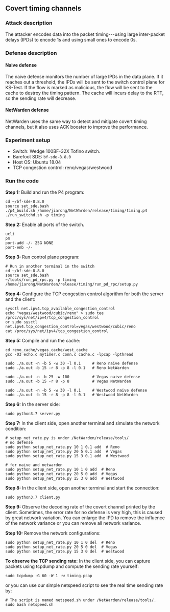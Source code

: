 ## Covert timing channels


### Attack description
The attacker encodes data into the packet timing---using large inter-packet delays (IPDs) to encode 1s and using small ones to encode 0s.

### Defense description
#### Naive defense
The naive defense monitors the number of large IPDs in the data plane. If it reaches out a threshold, the IPDs will be sent to the switch control plane for KS-Test. If the flow is marked as malicious, the flow will be sent to the cache to destroy the timing pattern. The cache will incurs delay to the RTT, so the sending rate will decrease.

#### NetWarden defense
NetWarden uses the same way to detect and mitigate covert timing channels, but it also uses ACK booster to improve the performance.

### Experiment setup
- Switch: Wedge 100BF-32X Tofino switch.
- Barefoot SDE: `bf-sde-8.8.0`
- Host OS: Ubuntu 18.04
- TCP congestion control: reno/vegas/westwood




### Run the code

**Step 1:** Build and run the P4 program:
```
cd ~/bf-sde-8.8.0
source set_sde.bash
./p4_build.sh /home/jiarong/NetWarden/release/timing/timing.p4
./run_switchd.sh -p timing
```


**Step 2:** Enable all ports of the switch.
```
ucli
pm
port-add -/- 25G NONE
port-enb -/-
```


**Step 3:** Run control plane program:
```
# Run in another terminal in the switch
cd ~/bf-sde-8.8.0
source set_sde.bash
~/tools/run_pd_rpc.py -p timing /home/jiarong/NetWarden/release/timing/run_pd_rpc/setup.py
```


**Step 4:** Configure the TCP congestion control algorithm for both the server and the client:
```
sysctl net.ipv4.tcp_available_congestion_control
echo "vegas/westwood/cubic/reno" > sudo tee /proc/sys/net/ipv4/tcp_congestion_control
or sudo sysctl net.ipv4.tcp_congestion_control=vegas/westwood/cubic/reno
cat /proc/sys/net/ipv4/tcp_congestion_control
```



**Step 5:** Compile and run the cache:
```
cd reno_cache/vegas_cache/west_cache
gcc -O3 echo.c mytimer.c conn.c cache.c -lpcap -lpthread

sudo ./a.out -n -b 5 -w 30 -l 0.1     # Reno naive defense
sudo ./a.out -b 15 -r 8 -p 8 -l 0.1   # Reno NetWarden

sudo ./a.out -n -b 25 -w 100          # Vegas naive defense
sudo ./a.out -b 15 -r 8 -p 8          # Vegas NetWarden

sudo ./a.out -n -b 5 -w 30 -l 0.1     # Westwood naive defense
sudo ./a.out -b 15 -r 8 -p 8 -l 0.1   # Westwood NetWarden
```



**Step 6:** In the server side:
```
sudo python3.7 server.py
```


**Step 7:** In the client side, open another terminal and simulate the network condition:
```
# setup_net_rate.py is under /NetWarden/release/tools/
# no defense
sudo python setup_net_rate.py 10 1 0.1 add  # Reno
sudo python setup_net_rate.py 20 5 0.1 add  # Vegas
sudo python setup_net_rate.py 15 3 0.1 add  # Westwood

# for naive and netwarden
sudo python setup_net_rate.py 10 1 0 add  # Reno
sudo python setup_net_rate.py 20 5 0 add  # Vegas
sudo python setup_net_rate.py 15 3 0 add  # Westwood
```

**Step 8:** In the client side, open another terminal and start the connection:
```
sudo python3.7 client.py
```

**Step 9:** Observe the decoding rate of the covert channel printed by the client. Sometimes, the error rate for no defense is very high, this is caused by great network variation. You can enlarge the IPD to remove the influence of the network variance or you can remove all network variance.


**Step 10:** Remove the network configurations:
```
sudo python setup_net_rate.py 10 1 0 del  # Reno
sudo python setup_net_rate.py 20 5 0 del  # Vegas
sudo python setup_net_rate.py 15 3 0 del  # Westwood
```

**To observe the TCP sending rate:**
In the client side, you can capture packets using tcpdump and compute the sending rate yourself:
```
sudo tcpdump -G 60 -W 1 -w timing.pcap
```

or you can use our simple netspeed script to see the real time sending rate by:
```
# The script is named netspeed.sh under /NetWarden/release/tools/.
sudo bash netspeed.sh
```
